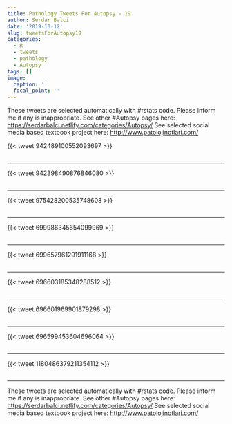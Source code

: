 ```yaml
---
title: Pathology Tweets For Autopsy - 19
author: Serdar Balci
date: '2019-10-12'
slug: tweetsForAutopsy19
categories:
  - R
  - tweets
  - pathology
  - Autopsy
tags: []
image:
  caption: ''
  focal_point: ''
---
```



These tweets are selected automatically with #rstats code. Please inform me if any is inappropriate.
See other #Autopsy pages here: https://serdarbalci.netlify.com/categories/Autopsy/ 
See selected social media based textbook project here: http://www.patolojinotlari.com/

{{< tweet 942489100552093697 >}}
<br>
<br>
<hr>
{{< tweet 942398490876846080 >}}
<br>
<br>
<hr>
{{< tweet 975428200535748608 >}}
<br>
<br>
<hr>
{{< tweet 699986345654099969 >}}
<br>
<br>
<hr>
{{< tweet 699657961291911168 >}}
<br>
<br>
<hr>
{{< tweet 696603185348288512 >}}
<br>
<br>
<hr>
{{< tweet 696601969901879298 >}}
<br>
<br>
<hr>
{{< tweet 696599453604696064 >}}
<br>
<br>
<hr>
{{< tweet 1180486379211354112 >}}
<br>
<br>
<hr>


These tweets are selected automatically with #rstats code. Please inform me if any is inappropriate.
See other #Autopsy pages here: https://serdarbalci.netlify.com/categories/Autopsy/ 
See selected social media based textbook project here: http://www.patolojinotlari.com/
